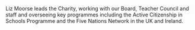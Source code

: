 Liz Moorse leads the Charity, working with our Board, Teacher Council and staff and overseeing key programmes including the Active Citizenship in Schools Programme and the Five Nations Network in the UK and Ireland.

